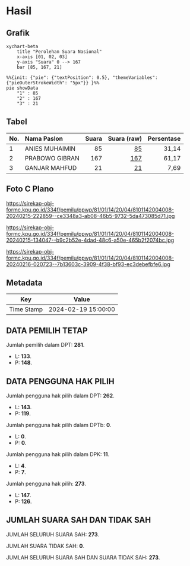 # Hasil

## Grafik

```mermaid
xychart-beta
    title "Perolehan Suara Nasional"
    x-axis [01, 02, 03]
    y-axis "Suara" 0 --> 167
    bar [85, 167, 21]
```

```mermaid
%%{init: {"pie": {"textPosition": 0.5}, "themeVariables": {"pieOuterStrokeWidth": "5px"}} }%%
pie showData
    "1" : 85
    "2" : 167
    "3" : 21
```

## Tabel

| No. | Nama Paslon    | Suara | Suara (raw) | Persentase |
|:--- |:-------------- | -----:| -----------:| ----------:|
| 1   | ANIES MUHAIMIN | 85    | [85][p-1]   | 31,14      |
| 2   | PRABOWO GIBRAN | 167   | [167][p-2]  | 61,17      |
| 3   | GANJAR MAHFUD  | 21    | [21][p-3]   | 7,69       |


[p-1]: https://github.com/gigit-pemilu/pemilu-2024/blob/main/pilpres/hitung-suara/sub/81-maluku/sub/01-maluku-tengah/sub/14-salahutu/sub/2004-tial/sub/008-tps/sub/paslon-1.txt
[p-2]: https://github.com/gigit-pemilu/pemilu-2024/blob/main/pilpres/hitung-suara/sub/81-maluku/sub/01-maluku-tengah/sub/14-salahutu/sub/2004-tial/sub/008-tps/sub/paslon-2.txt
[p-3]: https://github.com/gigit-pemilu/pemilu-2024/blob/main/pilpres/hitung-suara/sub/81-maluku/sub/01-maluku-tengah/sub/14-salahutu/sub/2004-tial/sub/008-tps/sub/paslon-3.txt

## Foto C Plano

https://sirekap-obj-formc.kpu.go.id/334f/pemilu/ppwp/81/01/14/20/04/8101142004008-20240215-222859--ce3348a3-ab08-46b5-9732-5da473085d71.jpg

https://sirekap-obj-formc.kpu.go.id/334f/pemilu/ppwp/81/01/14/20/04/8101142004008-20240215-134047--b9c2b52e-4dad-48c6-a50e-465b2f2074bc.jpg

https://sirekap-obj-formc.kpu.go.id/334f/pemilu/ppwp/81/01/14/20/04/8101142004008-20240216-020723--7b13603c-3909-4f38-bf93-ec3debefbfe6.jpg


## Metadata

| Key        | Value               |
| ---------- | ------------------- |
| Time Stamp | 2024-02-19 15:00:00 |


## DATA PEMILIH TETAP

Jumlah pemilih dalam DPT: **281**.
 * L: **133**.
 * P: **148**.

## DATA PENGGUNA HAK PILIH

Jumlah pengguna hak pilih dalam DPT: **262**.
 * L: **143**.
 * P: **119**.

Jumlah pengguna hak pilih dalam DPTb: **0**.
 * L: **0**.
 * P: **0**.

Jumlah pengguna hak pilih dalam DPK: **11**.
 * L: **4**.
 * P: **7**.

Jumlah pengguna hak pilih: **273**.
 * L: **147**.
 * P: **126**.

## JUMLAH SUARA SAH DAN TIDAK SAH

JUMLAH SELURUH SUARA SAH: **273**.

JUMLAH SUARA TIDAK SAH: **0**.

JUMLAH SELURUH SUARA SAH DAN SUARA TIDAK SAH: **273**.


